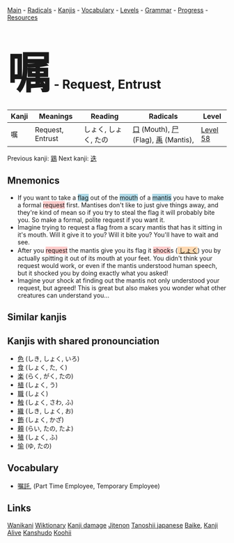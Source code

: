<style> bigfont {font-size: 100px}</style>
[Main](../README.md) -
[Radicals](../radicals.md) -
[Kanjis](../kanjis.md) -
[Vocabulary](../vocabulary.md) -
[Levels](../levels.md) -
[Grammar](../grammar.md) - 
[Progress](../progress.md) -
[Resources](../resources.md)
# <bigfont> 嘱</bigfont> - Request, Entrust 

| Kanji | Meanings | Reading | Radicals | Level |
| --- | --- | --- | --- | --- |
| 嘱 | Request, Entrust | しょく, しょく, たの | [口](../radicals/口.md) (Mouth), [尸](../radicals/尸.md) (Flag), [禹](../radicals/禹.md) (Mantis),  | [Level 58](../levels/wk_level58.md) |

Previous kanji: [鶏](鶏.md) Next kanji: [迭](迭.md) 

## Mnemonics
 * If you want to take a <span style="background-color:#ADD8E6"> flag</span> out of the <span style="background-color:#ADD8E6"> mouth</span> of a <span style="background-color:#ADD8E6"> mantis</span> you have to make a formal <span style="background-color:#ffcccb"> request</span> first. Mantises don't like to just give things away, and they're kind of mean so if you try to steal the flag it will probably bite you. So make a formal, polite request if you want it.
* Imagine trying to request a flag from a scary mantis that has it sitting in it's mouth. Will it give it to you? Will it bite you? You'll have to wait and see.
* After you <span style="background-color:#ffcccb"> request</span> the mantis give you its flag it <span style="background-color:#ffcccb"> shock</span>s (<span style="background-color:#fed8b1"> [しょく](https://jisho.org/search/しょく)</span>) you by actually spitting it out of its mouth at your feet. You didn't think your request would work, or even if the mantis understood human speech, but it shocked you by doing exactly what you asked!
* Imagine your shock at finding out the mantis not only understood your request, but agreed! This is great but also makes you wonder what other creatures can understand you...


## Similar kanjis
 


## Kanjis with shared pronounciation
 * [色](色.md) (しき, しょく, いろ)
* [食](食.md) (しょく, た, く)
* [楽](楽.md) (らく, がく, たの)
* [植](植.md) (しょく, う)
* [職](職.md) (しょく)
* [触](触.md) (しょく, さわ, ふ)
* [織](織.md) (しき, しょく, お)
* [飾](飾.md) (しょく, かざ)
* [頼](頼.md) (らい, たの, たよ)
* [殖](殖.md) (しょく, ふ)
* [愉](愉.md) (ゆ, たの)



## Vocabulary
 * [嘱託](../vocabulary/嘱.md), (Part Time Employee, Temporary Employee)




## Links 


[Wanikani](https://www.wanikani.com/kanji/嘱)
[Wiktionary](https://en.wiktionary.org/wiki/嘱)
[Kanji damage](http://www.kanjidamage.com/kanji/search?utf8=✓&q=嘱)
[Jitenon](https://jitenon.com/kanji/嘱)
[Tanoshii japanese](https://www.tanoshiijapanese.com/dictionary/kanji.cfm?k=嘱)
[Baike](https://baike.baidu.com/item/嘱),
[Kanji Alive](https://app.kanjialive.com/嘱)
[Kanshudo](https://www.kanshudo.com/searchmn?q=嘱)
[Koohii](https://kanji.koohii.com/study/kanji/嘱)
